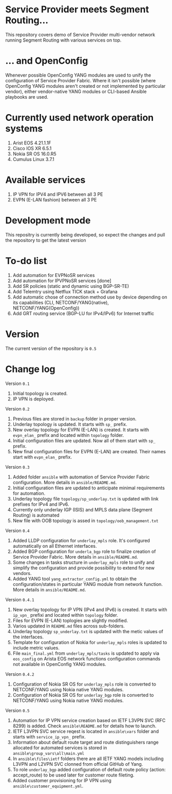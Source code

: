 # Service Provider meets Segment Routing...
This repository covers demo of Service Provider multi-vendor network running Segment Routing with various services on top.

# ... and OpenConfig
Whenever possible OpenConfig YANG modules are used to unify the configuration of Service Provider Fabric. Where it isn't possible (where OpenConfig YANG modules aren't created or not implemented by particular vendor), either vendor-native YANG modules or CLI-based Ansible playbooks are used.

# Currently used network operation systems
1) Arist EOS 4.21.1.1F
2) Cisco IOS XR 6.5.1
3) Nokia SR OS 16.0.R5
4) Cumulus Linux 3.7.1

# Available services
1) IP VPN for IPV4 and IPV6 between all 3 PE
2) EVPN (E-LAN fashion) between all 3 PE

# Development mode
This repositry is currently being developed, so expect the changes and pull the repository to get the latest version

# To-do list
1) Add automation for EVPNoSR services
2) Add automation for IPVPNoSR services [done]
3) Add SR policies (static and dynamic using BGP-SR-TE)
4) Add Telemtry using Netflux TICK stack + Grafana
5) Add automatic chose of connection method use by device depending on its capabilities (CLI, NETCONF/YANG(native), NETCONF/YANG(OpenConfig))
6) Add GRT routing service (BGP-LU for IPv4/IPv6) for Internet traffic

# Version
The current version of the repository is `0.5`

# Change log
Version `0.1`
1) Initial topology is created.
2) IP VPN is deployed.

Version `0.2`
1) Previous files are stored in `backup` folder in proper version.
2) Underlay topology is updated. It starts with `sp_` prefix.
3) New overlay topology for EVPN (E-LAN) is created. It starts with `evpn_elan_` prefix and located within `topology` folder.
4) Initial configuration files are updated. Now all of them start with `sp_` prefix.
5) New final configuration files for EVPN (E-LAN) are created. Their names start with `evpn_elan_` prefix. 

Version `0.3`
1) Added folder `ansible` with automation of Service Provider Fabric configuration. More details in `ansible/README.md`.
2) Initial configuration files are updated to anticipate minimal requirements for automation.
3) Underlay topology file `topology/sp_underlay.txt` is updated with link prefixes for IPv4 and IPv6.
4) Currently only underlay IGP (ISIS) and MPLS data plane (Segment Routing) is automated 
5) New file with OOB topology is assed in `topology/oob_management.txt`

Version `0.4`
1) Added LLDP configuration for `underlay_mpls` role. It's configured automatically on all Ethernet interfaces.
2) Added BGP configuration for `underla_bgp` role to finalize creation of Service Provider Fabric. More details in `ansible/README.md`.
3) Some changes in tasks structure in `underlay_mpls` role to unify and simplify the configuration and provide possibility to extend for new vendors.
4) Added YANG tool `yang_extractor_config.yml` to obtain the configuration/states in particular YANG module from network function. More details in `ansible/README.md`.

Version `0.4.1`
1) New overlay topology for IP VPN (IPv4 and IPv6) is created. It starts with `ip_vpn_` prefixi and located within `topology` folder.
2) Files for EVPN (E-LAN) toplogies are slightly modified.
3) Varios updated in `README.md` files across sub-folders.
4) Underlay topology `sp_underlay.txt` is updated with the metic values of the interfaces.
5) Template for configuration of Nokia for `underlay_mpls` roles is updated to include metric values.
6) File `main_final.yml` from `underlay_mpls/tasks` is updated to apply via `eos_config` on Arista EOS network functions configuration commands not available in OpenConfig YANG modules.

Version `0.4.2`
1) Configuration of Nokia SR OS for `underlay_mpls` role is converted to NETCONF/YANG using Nokia native YANG modules.
2) Configuration of Nokia SR OS for `underlay_bgp` role is converted to NETCONF/YANG using Nokia native YANG modules.

Version `0.5`
1) Automation for IP VPN service creation based on IETF L3VPN SVC (RFC 8299) is added. Check `ansible\README.md` for details how to launch.
2) IETF L3VPN SVC service reqest is located in `ansible\vars` folder and starts with `service_ip_vpn_` prefix.
3) Information about default route target and route distinguishers range allocated for automated services is stored in `ansible\group_vars\all\main.yml`
4) In `ansible\files\ietf` folders there are all IETF YANG models including L3VPN and L2VPN SVC clonned from official GitHub of Yang.
5) To role `underlay_bgp` added configuration of default route policy (action: accept_route) to be used later for customer route fileting.
6) Added customer provisioning for IP VPN using `ansible\customer_equipment.yml`.
